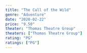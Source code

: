 ```yaml
---
title: "The Call of the Wild"
genre: "Adventure"
date: "2020-02-22"
price: "9.50"
theater: "Thomas Theatre Group"
theaters: ["Thomas Theatre Group"]
rating: "PG"
ratings: ["PG"]
---
```

